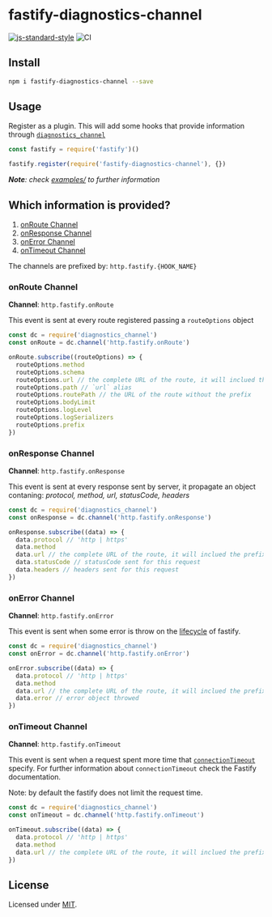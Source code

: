 # fastify-diagnostics-channel

[![js-standard-style](https://img.shields.io/badge/code%20style-standard-brightgreen.svg?style=flat)](http://standardjs.com/) 
![CI](https://github.com/fastify/fastify-diagnostics-channel/workflows/Continuous%20Integration/badge.svg)

## Install
```sh
npm i fastify-diagnostics-channel --save
```

## Usage

Register as a plugin. This will add some hooks that provide information through [`diagnostics_channel`](https://nodejs.org/api/diagnostics_channel.html)

```js
const fastify = require('fastify')()

fastify.register(require('fastify-diagnostics-channel'), {})
```

_**Note**: check [examples/](./examples/index.js) to further information_

## Which information is provided?

1. [onRoute Channel](#onroute-channel)
2. [onResponse Channel](#onresponse-channel)
3. [onError Channel](#onerror-channel)
4. [onTimeout Channel](#ontimeout-channel)

The channels are prefixed by: `http.fastify.{HOOK_NAME}`

### onRoute Channel

**Channel**: `http.fastify.onRoute`

This event is sent at every route registered passing a `routeOptions` object

```js
const dc = require('diagnostics_channel')
const onRoute = dc.channel('http.fastify.onRoute')

onRoute.subscribe((routeOptions) => {
  routeOptions.method
  routeOptions.schema
  routeOptions.url // the complete URL of the route, it will inclued the prefix if any
  routeOptions.path // `url` alias
  routeOptions.routePath // the URL of the route without the prefix
  routeOptions.bodyLimit
  routeOptions.logLevel
  routeOptions.logSerializers
  routeOptions.prefix
})
```

### onResponse Channel

**Channel**: `http.fastify.onResponse`

This event is sent at every response sent by server, it propagate an object contaning: _protocol, method, url, statusCode, headers_

```js
const dc = require('diagnostics_channel')
const onResponse = dc.channel('http.fastify.onResponse')

onResponse.subscribe((data) => {
  data.protocol // 'http | https'
  data.method
  data.url // the complete URL of the route, it will inclued the prefix if any
  data.statusCode // statusCode sent for this request
  data.headers // headers sent for this request
})
```

### onError Channel

**Channel**: `http.fastify.onError`

This event is sent when some error is throw on the [lifecycle](https://www.fastify.io/docs/latest/Lifecycle/) of fastify.

```js
const dc = require('diagnostics_channel')
const onError = dc.channel('http.fastify.onError')

onError.subscribe((data) => {
  data.protocol // 'http | https'
  data.method
  data.url // the complete URL of the route, it will inclued the prefix if any
  data.error // error object throwed
})
```

### onTimeout Channel

**Channel**: `http.fastify.onTimeout`

This event is sent when a request spent more time that [`connectionTimeout`](https://www.fastify.io/docs/latest/Server/#connectiontimeout) specify. For further information about `connectionTimeout` check the Fastify documentation.

Note: by default the fastify does not limit the request time.

```js
const dc = require('diagnostics_channel')
const onTimeout = dc.channel('http.fastify.onTimeout')

onTimeout.subscribe((data) => {
  data.protocol // 'http | https'
  data.method
  data.url // the complete URL of the route, it will inclued the prefix if any
})
```

## License

Licensed under [MIT](./LICENSE).
